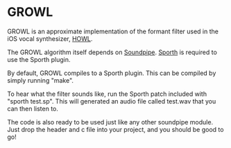 # GROWL

GROWL is an approximate implementation of the 
formant filter used in the iOS vocal synthesizer, 
[HOWL](https://github.com/dclelland/HOWL). 

The GROWL algorithm itself depends on 
[Soundpipe](http://www.github.com/paulbatchelor/soundpipe.git).
[Sporth](http://www.github.com/paulbatchelor/sporth.git) is 
required to use the Sporth plugin.

By default, GROWL compiles to a Sporth plugin. 
This can be compiled by simply running "make". 

To hear what the filter sounds like, run the Sporth patch 
included with "sporth test.sp". This will generated an audio
file called test.wav that you can then listen to.

The code is also ready to be used just like any other soundpipe
module. Just drop the header and c file into your project, and
you should be good to go!

